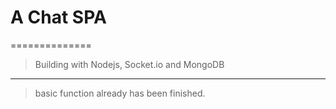 # A Chat SPA #
==============
> Building with Nodejs, Socket.io and MongoDB
---------------------------------------------

> basic function already has been finished.
